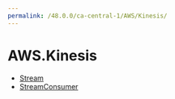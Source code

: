 ```yaml
---
permalink: /48.0.0/ca-central-1/AWS/Kinesis/
---
```


# AWS.Kinesis



* [Stream](Stream.md)
* [StreamConsumer](StreamConsumer.md)